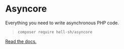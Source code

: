 # Asyncore

Everything you need to write asynchronous PHP code.

> `composer require hell-sh/asyncore`

[Read the docs.](https://hell-sh.github.io/Asyncore/namespaceAsyncore.html)
